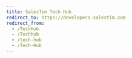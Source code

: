 ```yaml
---
title: SalesTim Tech Hub
redirect_to: https://developers.salestim.com
redirect_from:
  - /TechHub
  - /Techhub
  - /tech-hub
  - /Tech-Hub
---
```

